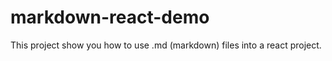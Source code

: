 
# markdown-react-demo

This project show you how to use .md (markdown) files into a react project.

